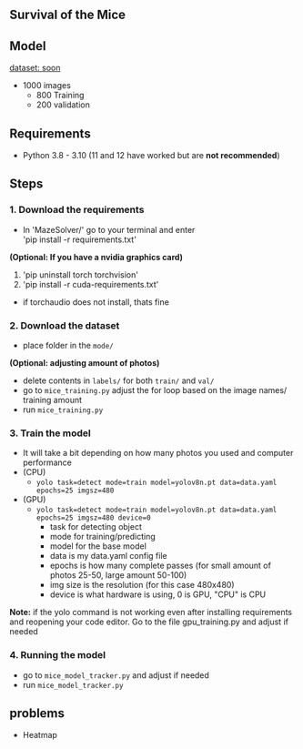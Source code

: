 ## Survival of the Mice

## Model
[dataset: soon](https://github.com/ckrzysp/MazeSolver/tree/main/model)

- 1000 images 
  - 800 Training
  - 200 validation

## Requirements
- Python 3.8 - 3.10
  (11 and 12 have worked but are **not recommended**)

## Steps

### 1. Download the requirements

- In 'MazeSolver/' go to your terminal and enter  
'pip install -r requirements.txt'

**(Optional: If you have a nvidia graphics card)**
1. 'pip uninstall torch torchvision'
2. 'pip install -r cuda-requirements.txt'
- if torchaudio does not install, thats fine

### 2. Download the dataset
- place folder in the `mode/`

**(Optional: adjusting amount of photos)**
- delete contents in `labels/` for both `train/` and `val/`
- go to `mice_training.py` adjust the for loop based on the image names/ training amount
- run `mice_training.py`

### 3. Train the model
- It will take a bit depending on how many photos you used and computer performance
- (CPU)
  - `yolo task=detect mode=train model=yolov8n.pt data=data.yaml epochs=25 imgsz=480`
- (GPU)
  - `yolo task=detect mode=train model=yolov8n.pt data=data.yaml epochs=25 imgsz=480 device=0`
    - task for detecting object
    - mode for training/predicting
    - model for the base model
    - data is my data.yaml config file
    - epochs is how many complete passes (for small amount of photos 25-50, large amount 50-100)
    - img size is the resolution (for this case 480x480)
    - device is what hardware is using, 0 is GPU, "CPU" is CPU

**Note:** if the yolo command is not working even after installing requirements and reopening your code editor. Go to the file gpu_training.py and adjust if needed

### 4. Running the model
- go to `mice_model_tracker.py` and adjust if needed
- run `mice_model_tracker.py`

## problems

- Heatmap

